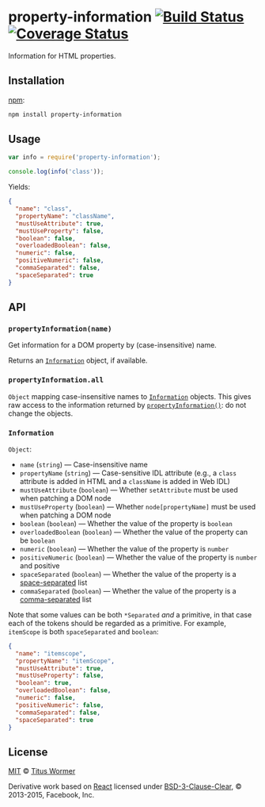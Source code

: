# property-information [![Build Status][build-badge]][build-status] [![Coverage Status][coverage-badge]][coverage-status]

Information for HTML properties.

## Installation

[npm][]:

```bash
npm install property-information
```

## Usage

```js
var info = require('property-information');

console.log(info('class'));
```

Yields:

```json
{
  "name": "class",
  "propertyName": "className",
  "mustUseAttribute": true,
  "mustUseProperty": false,
  "boolean": false,
  "overloadedBoolean": false,
  "numeric": false,
  "positiveNumeric": false,
  "commaSeparated": false,
  "spaceSeparated": true
}
```

## API

### `propertyInformation(name)`

Get information for a DOM property by (case-insensitive) name.

Returns an [`Information`][information] object, if available.

### `propertyInformation.all`

`Object` mapping case-insensitive names to [`Information`][information]
objects.  This gives raw access to the information returned by
[`propertyInformation()`][property-information]: do not change the
objects.

### `Information`

`Object`:

*   `name` (`string`)
    — Case-insensitive name
*   `propertyName` (`string`)
    — Case-sensitive IDL attribute (e.g., a `class` attribute is added in HTML
    and a `className` is added in Web IDL)
*   `mustUseAttribute` (`boolean`)
    — Whether `setAttribute` must be used when patching a DOM node
*   `mustUseProperty` (`boolean`)
    — Whether `node[propertyName]` must be used when patching a DOM node
*   `boolean` (`boolean`)
    — Whether the value of the property is `boolean`
*   `overloadedBoolean` (`boolean`)
    — Whether the value of the property can be `boolean`
*   `numeric` (`boolean`)
    — Whether the value of the property is `number`
*   `positiveNumeric` (`boolean`)
    — Whether the value of the property is `number` and positive
*   `spaceSeparated` (`boolean`)
    — Whether the value of the property is a [space-separated][] list
*   `commaSeparated` (`boolean`)
    — Whether the value of the property is a [comma-separated][] list

Note that some values can be both `*Separated` _and_ a primitive, in that case
each of the tokens should be regarded as a primitive.  For example, `itemScope`
is both `spaceSeparated` and `boolean`:

```json
{
  "name": "itemscope",
  "propertyName": "itemScope",
  "mustUseAttribute": true,
  "mustUseProperty": false,
  "boolean": true,
  "overloadedBoolean": false,
  "numeric": false,
  "positiveNumeric": false,
  "commaSeparated": false,
  "spaceSeparated": true
}
```

## License

[MIT][license] © [Titus Wormer][author]

Derivative work based on [React][source] licensed under
[BSD-3-Clause-Clear][source-license], © 2013-2015, Facebook, Inc.

[build-badge]: https://img.shields.io/travis/wooorm/property-information.svg?style=flat

[build-status]: https://travis-ci.org/wooorm/property-information

[coverage-badge]: https://img.shields.io/codecov/c/github/wooorm/property-information.svg

[coverage-status]: https://codecov.io/github/wooorm/property-information

[npm]: https://docs.npmjs.com/cli/install

[author]: http://wooorm.com

[license]: LICENSE

[source]: https://github.com/facebook/react/blob/f445dd9/src/renderers/dom/shared/HTMLDOMPropertyConfig.js

[source-license]: https://github.com/facebook/react/blob/88cdc27/LICENSE

[space-separated]: https://html.spec.whatwg.org/#space-separated-tokens

[comma-separated]: https://html.spec.whatwg.org/#comma-separated-tokens

[information]: #information

[property-information]: #propertyinformationname
